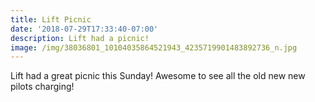```yaml
---
title: Lift Picnic
date: '2018-07-29T17:33:40-07:00'
description: Lift had a picnic!
image: /img/38036801_10104035864521943_4235719901483892736_n.jpg
---
```

Lift had a great picnic this Sunday! Awesome to see all the old new new pilots charging!
